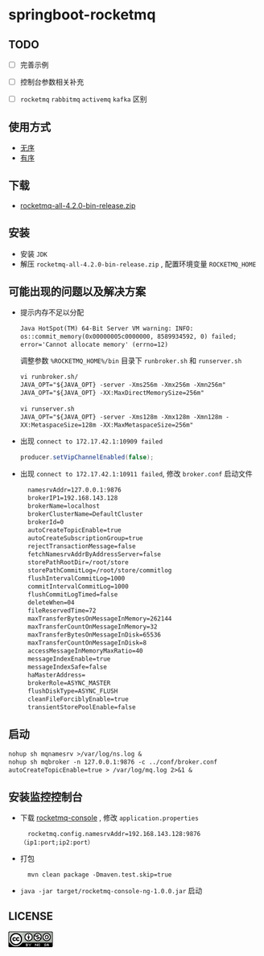 # springboot-rocketmq

## TODO

-[ ] 完善示例
-[ ] 控制台参数相关补充
-[ ] `rocketmq` `rabbitmq` `activemq` `kafka` 区别 


## 使用方式

- [无序](client/src/main/java/edu/maskleo/client/simple)
- [有序](client/src/main/java/edu/maskleo/client/order)

## 下载

- [rocketmq-all-4.2.0-bin-release.zip](https://www.apache.org/dyn/closer.cgi?path=rocketmq/4.2.0/rocketmq-all-4.2.0-bin-release.zip)

## 安装

- 安装 `JDK`
- 解压 `rocketmq-all-4.2.0-bin-release.zip` , 配置环境变量 `ROCKETMQ_HOME`

## 可能出现的问题以及解决方案

- 提示内存不足以分配

    ```
    Java HotSpot(TM) 64-Bit Server VM warning: INFO: os::commit_memory(0x00000005c0000000, 8589934592, 0) failed; error='Cannot allocate memory' (errno=12)
    ```
  调整参数 `%ROCKETMQ_HOME%/bin` 目录下 `runbroker.sh` 和 `runserver.sh`
  
  ```shell
  vi runbroker.sh/
  JAVA_OPT="${JAVA_OPT} -server -Xms256m -Xmx256m -Xmn256m"
  JAVA_OPT="${JAVA_OPT} -XX:MaxDirectMemorySize=256m"
    
  vi runserver.sh
  JAVA_OPT="${JAVA_OPT} -server -Xms128m -Xmx128m -Xmn128m -XX:MetaspaceSize=128m -XX:MaxMetaspaceSize=256m"
  ```

- 出现 `connect to 172.17.42.1:10909 failed`

  ```java
  producer.setVipChannelEnabled(false);
  ```

- 出现 `connect to 172.17.42.1:10911 failed`, 修改 `broker.conf` 启动文件

  ```
    namesrvAddr=127.0.0.1:9876
    brokerIP1=192.168.143.128
    brokerName=localhost
    brokerClusterName=DefaultCluster
    brokerId=0
    autoCreateTopicEnable=true
    autoCreateSubscriptionGroup=true
    rejectTransactionMessage=false
    fetchNamesrvAddrByAddressServer=false
    storePathRootDir=/root/store
    storePathCommitLog=/root/store/commitlog
    flushIntervalCommitLog=1000
    commitIntervalCommitLog=1000
    flushCommitLogTimed=false
    deleteWhen=04
    fileReservedTime=72
    maxTransferBytesOnMessageInMemory=262144
    maxTransferCountOnMessageInMemory=32
    maxTransferBytesOnMessageInDisk=65536
    maxTransferCountOnMessageInDisk=8
    accessMessageInMemoryMaxRatio=40
    messageIndexEnable=true
    messageIndexSafe=false
    haMasterAddress=
    brokerRole=ASYNC_MASTER
    flushDiskType=ASYNC_FLUSH
    cleanFileForciblyEnable=true
    transientStorePoolEnable=false
  ```
  
## 启动

```shell
nohup sh mqnamesrv >/var/log/ns.log &
nohup sh mqbroker -n 127.0.0.1:9876 -c ../conf/broker.conf autoCreateTopicEnable=true > /var/log/mq.log 2>&1 &  
```

## 安装监控控制台

- 下载 [rocketmq-console](https://github.com/apache/rocketmq-externals/tree/master/rocketmq-console) , 修改 `application.properties` 

  ```properties
    rocketmq.config.namesrvAddr=192.168.143.128:9876（ip1:port;ip2:port）
  ```
- 打包

  ```properties
    mvn clean package -Dmaven.test.skip=true
  ```
 - `java -jar target/rocketmq-console-ng-1.0.0.jar` 启动 

## LICENSE

![](LICENSE.png)
